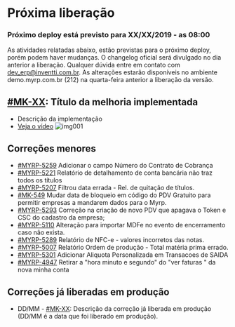 # Próxima liberação

### Próximo deploy está previsto para XX/XX/2019 - as 08:00
As atividades relatadas abaixo, estão previstas para o próximo deploy, porém podem haver mudanças. O changelog oficial será divulgado no dia anterior a liberação. Qualquer dúvida entre em contato com dev_erp@inventti.com.br.
As alterações estarão disponíveis no ambiente demo.myrp.com.br (212) na quarta-feira anterior a liberação da versão.

## [#MK-XX](https://devmyrp.atlassian.net/browse/MK-XX): Título da melhoria implementada
* Descrição da implementação
* [Veja o vídeo](http://recordit.co/2MyFCjFpdq)
![img001](https://i.imgur.com/XXXX.png)

## Correções menores
* [#MYRP-5259](https://devmyrp.atlassian.net/browse/MYRP-5259) Adicionar o campo Número do Contrato de Cobrança
* [#MYRP-5221](https://devmyrp.atlassian.net/browse/MYRP-5221) Relatório de detalhamento de conta bancária não traz todos os títulos
* [#MYRP-5207](https://devmyrp.atlassian.net/browse/MYRP-5259) Filtrou data errada - Rel. de quitação de títulos.
* [#MK-549](https://devmyrp.atlassian.net/browse/MK-549) Mudar data de bloqueio em código do PDV Gratuito para permitir empresas a mandarem dados para o Myrp.
* [#MYRP-5293](https://devmyrp.atlassian.net/browse/MYRP-5293) Correção na criação de novo PDV que apagava o Token e CSC do cadastro da empresa;
* [#MYRP-5110](https://devmyrp.atlassian.net/browse/MYRP-5110) Alteração para importar MDFe no evento de encerramento caso não exista.
* [#MYRP-5289](https://devmyrp.atlassian.net/browse/MYRP-5289) Relatório de NFC-e - valores incorretos das notas.
* [#MYRP-5007](https://devmyrp.atlassian.net/browse/MYRP-5007) Relatório Ordem de produção - Total matéria prima errado.
* [#MYRP-5301](https://devmyrp.atlassian.net/browse/MYRP-5301) Adicionar Aliquota Personalizada em Transacoes de SAIDA
* [#MYRP-4947](https://devmyrp.atlassian.net/browse/MYRP-4947) Retirar a "hora minuto e segundo" do "ver faturas " da nova minha conta

## Correções já liberadas em produção
* DD/MM - [#MK-XX](https://devmyrp.atlassian.net/browse/MK-XX): Descrição da correção já liberada em produção (DD/MM é a data que foi liberado em produção).
